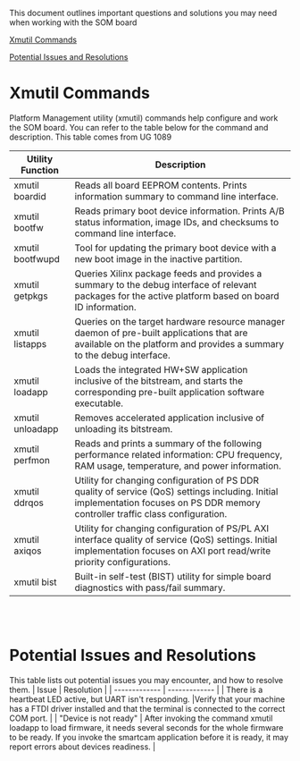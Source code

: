 This document outlines important questions and solutions you may need when working with the SOM board

[Xmutil Commands](#Xmutil-Commands)

[Potential Issues and Resolutions](#Potential-Issues-and-Resolutions)

# Xmutil Commands
Platform Management utility (xmutil) commands help configure and work the SOM board. You can refer to the table below for the command and description. This table comes from UG 1089

| Utility Function  | Description |
| ------------- | ------------- |
| xmutil boardid|Reads all board EEPROM contents. Prints information summary to command line interface.  |
|xmutil bootfw | Reads primary boot device information. Prints A/B status information, image IDs, and checksums to command line interface.|
|xmutil bootfwupd| Tool for updating the primary boot device with a new boot image in the inactive partition.|
|xmutil getpkgs |Queries Xilinx package feeds and provides a summary to the debug interface of relevant packages for the active platform based on board ID information.|
|xmutil listapps | Queries on the target hardware resource manager daemon of pre-built applications that are available on the platform and provides a summary to the debug interface.|
|xmutil loadapp | Loads the integrated HW+SW application inclusive of the bitstream, and starts the corresponding pre-built application software executable.|
|xmutil unloadapp| Removes accelerated application inclusive of unloading its bitstream.|
|xmutil perfmon| Reads and prints a summary of the following performance related information: CPU frequency, RAM usage, temperature, and power information.|
|xmutil ddrqos | Utility for changing configuration of PS DDR quality of service (QoS) settings including. Initial implementation focuses on PS DDR memory controller traffic class configuration.|
|xmutil axiqos | Utility for changing configuration of PS/PL AXI interface quality of service (QoS) settings. Initial implementation focuses on AXI port read/write priority configurations. |
|xmutil bist | Built-in self-test (BIST) utility for simple board diagnostics with pass/fail summary.|

<br><br>

# Potential Issues and Resolutions
This table lists out potential issues you may encounter, and how to resolve them. 
| Issue  | Resolution |
| ------------- | ------------- |
| There is a heartbeat LED active, but UART isn't responding.  |Verify that your machine has a FTDI driver installed and that the terminal is connected to the correct COM port.  |
| "Device is not ready" | After invoking the command xmutil loadapp to load firmware, it needs several seconds for the whole firmware to be ready. If you invoke the smartcam application before it is ready, it may report errors about devices readiness.  |

